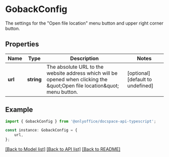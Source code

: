 # GobackConfig

The settings for the \"Open file location\" menu button and upper right corner button.

## Properties

Name | Type | Description | Notes
------------ | ------------- | ------------- | -------------
**url** | **string** | The absolute URL to the website address which will be opened when clicking the \&quot;Open file location\&quot; menu button. | [optional] [default to undefined]

## Example

```typescript
import { GobackConfig } from '@onlyoffice/docspace-api-typescript';

const instance: GobackConfig = {
    url,
};
```

[[Back to Model list]](../README.md#documentation-for-models) [[Back to API list]](../README.md#documentation-for-api-endpoints) [[Back to README]](../README.md)
